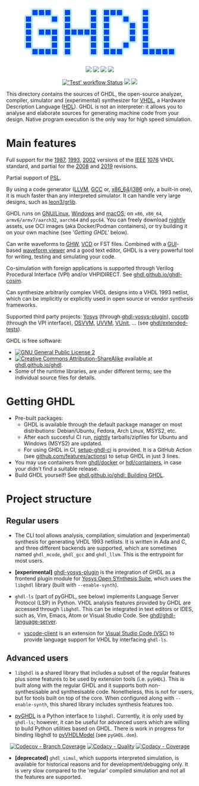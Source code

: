 <p align="center">
  <img src="./doc/_static/logo.png"/>
</p>

<p align="center">
  <a title="Documentation" href="https://ghdl.github.io/ghdl"><img src="https://img.shields.io/website.svg?label=ghdl.github.io%2Fghdl&longCache=true&style=flat-square&url=http%3A%2F%2Fghdl.github.io%2Fghdl%2Findex.html&logo=GitHub"></a><!--
  -->
  <a title="Join the chat at https://gitter.im/ghdl1/Lobby" href="https://gitter.im/ghdl1/Lobby?utm_source=badge&utm_medium=badge&utm_campaign=pr-badge&utm_content=badge"><img src="https://img.shields.io/badge/Chat-on%20gitter-4db797.svg?longCache=true&style=flat-square&logo=gitter&logoColor=e8ecef"></a><!--
  -->
  <a title="Docker Images" href="https://github.com/ghdl/docker"><img src="https://img.shields.io/docker/pulls/ghdl/ghdl.svg?logo=docker&logoColor=e8ecef&style=flat-square&label=Docker"></a><!--
  -->
  <a title="Releases" href="https://github.com/ghdl/ghdl/releases"><img src="https://img.shields.io/github/commits-since/ghdl/ghdl/latest.svg?longCache=true&style=flat-square&logo=GitHub"></a><!--
  -->
</p>
<p align="center">
  <a title="'Test' workflow Status" href="https://github.com/ghdl/ghdl/actions/workflows/Test.yml"><img alt="'Test' workflow Status" src="https://img.shields.io/github/actions/workflow/status/ghdl/ghdl/Test.yml?branch=master&longCache=true&style=flat-square&label=Test&logo=github%20actions&logoColor=fff"></a><!--
  -->
  <a title="AppVeyor" href="https://ci.appveyor.com/project/tgingold/ghdl-psgys/history"><img src="https://img.shields.io/appveyor/ci/tgingold/ghdl-psgys/master.svg?logo=appveyor&logoColor=e8ecef&style=flat-square&label=Test"></a><!--
  -->
  <a title="CII Best Practices" href="https://bestpractices.coreinfrastructure.org/en/projects/3157"><img src="https://img.shields.io/cii/percentage/3157??longCache=true&style=flat-square&label=CII&logo=Linux%20Foundation"></a><!--
  -->
</p>

This directory contains the sources of GHDL, the open-source analyzer, compiler, simulator and (experimental) synthesizer for [VHDL](https://en.wikipedia.org/wiki/VHDL), a Hardware Description Language ([HDL](https://en.wikipedia.org/wiki/Hardware_description_language)). GHDL is not an interpreter: it allows you to analyse and elaborate sources for generating machine code from your design. Native program execution is the only way for high speed simulation.

# Main features

Full support for the [1987](https://ieeexplore.ieee.org/document/26487/), [1993](https://ieeexplore.ieee.org/document/392561/), [2002](https://ieeexplore.ieee.org/document/1003477/) versions of the [IEEE](https://www.ieee.org) [1076](https://standards.ieee.org/ieee/1076/10800/) VHDL standard, and partial for the [2008](https://ieeexplore.ieee.org/document/4772740/) and [2019](https://ieeexplore.ieee.org/document/8938196/) revisions.

Partial support of [PSL](https://en.wikipedia.org/wiki/Property_Specification_Language).

By using a code generator ([LLVM](https://llvm.org/), [GCC](https://gcc.gnu.org/) or, [x86_64](https://en.wikipedia.org/wiki/X86-64)/[i386](https://en.wikipedia.org/wiki/Intel_80386) only, a built-in one), it is much faster than any interpreted simulator. It can handle very large designs, such as [leon3/grlib](https://www.gaisler.com/index.php/downloads/leongrlib).

GHDL runs on [GNU/Linux](https://en.wikipedia.org/wiki/Linux_distribution), [Windows](https://en.wikipedia.org/wiki/Microsoft_Windows) and [macOS](https://en.wikipedia.org/wiki/MacOS); on `x86`, `x86_64`, `armv6/armv7/aarch32`, `aarch64` and `ppc64`. You can freely download [nightly](https://github.com/ghdl/ghdl/releases) assets, use OCI images (aka Docker/Podman containers), or try building it on your own machine (see *'Getting GHDL'* below).

Can write waveforms to [GHW](https://ghdl.github.io/ghdl/using/Simulation.html?highlight=GHW#cmdoption-wave), [VCD](https://en.wikipedia.org/wiki/Value_change_dump) or FST files. Combined with a [GUI](https://en.wikipedia.org/wiki/Graphical_user_interface)-based [waveform viewer](https://en.wikipedia.org/wiki/Waveform_viewer) and a good text editor, GHDL is a very powerful tool for writing, testing and simulating your code.

Co-simulation with foreign applications is supported through Verilog Procedural Interface (VPI) and/or VHPIDIRECT. See [ghdl.github.io/ghdl-cosim](https://ghdl.github.io/ghdl-cosim).

Can synthesize arbitrarily complex VHDL designs into a VHDL 1993 netlist, which can be implicitly or
explicitly used in open source or vendor synthesis frameworks.

Supported third party projects: [Yosys](https://github.com/YosysHQ/yosys) (through [ghdl-yosys-plugin](https://github.com/ghdl/ghdl-yosys-plugin)), [cocotb](https://github.com/potentialventures/cocotb) (through the VPI interface), [OSVVM](https://osvvm.org), [UVVM](https://github.com/UVVM/UVVM), [VUnit](https://vunit.github.io), ... (see [ghdl/extended-tests](https://github.com/ghdl/extended-tests)).

GHDL is free software:

- [![GNU General Public License 2](https://img.shields.io/badge/code%20license-GPLv2-bd0000.svg?longCache=true&style=flat-square&label=license&logo=gnu)](https://github.com/ghdl/ghdl/blob/master/COPYING.md)
- [![Creative Commons Attribution-ShareAlike](https://img.shields.io/badge/doc%20license-Creative%20Commons%20Attribution--ShareAlike--4.0-bf7600.svg?longCache=true&style=flat-square&logo=Creative%20Commons)](https://github.com/ghdl/ghdl/blob/master/doc/COPYING_DOC.md) available at [ghdl.github.io/ghdl](https://ghdl.github.io/ghdl).
- Some of the runtime libraries, are under different terms; see the individual source files for details.

# Getting GHDL

- Pre-built packages:
  - GHDL is available through the default package manager on most distributions: Debian/Ubuntu, Fedora, Arch Linux, MSYS2, etc.
  - After each succesful CI run, [nightly](https://github.com/ghdl/ghdl/releases/tag/nightly) tarballs/zipfiles for Ubuntu and Windows (MSYS2) are updated.
  - For using GHDL in CI, [setup-ghdl-ci](https://github.com/ghdl/setup-ghdl-ci) is provided. It is a GitHub Action (see [github.com/features/actions](https://github.com/features/actions)) to setup GHDL in just 3 lines.
- You may use containers from [ghdl/docker](https://github.com/ghdl/docker) or [hdl/containers](https://github.com/hdl/containers), in case your didn't find a suitable release.
- Build GHDL yourself! See [ghdl.github.io/ghdl: Building GHDL](https:///ghdl.github.io/ghdl/development/building/index.html).

# Project structure

## Regular users

- The CLI tool allows analysis, compilation, simulation and (experimental) synthesis for generating VHDL 1993 netlists. It is written in Ada and C, and three different backends are supported, which are sometimes named `ghdl_mcode`, `ghdl_gcc` and `ghdl_llvm`. This is the entrypoint for most users.

- **[experimental]** [ghdl-yosys-plugin](https://github.com/ghdl/ghdl-yosys-plugin) is the integration of GHDL as a frontend plugin module for [Yosys Open SYnthesis Suite](https://yosyshq.net/yosys/), which uses the `libghdl` library (built with `--enable-synth`).

- `ghdl-ls` (part of pyGHDL, see below) implements Language Server Protocol (LSP) in Python. VHDL analysis features provided by GHDL are accessed through `libghdl`. This can be integrated in text editors or IDES, such as, Vim, Emacs, Atom or Visual Studio Code. See [ghdl/ghdl-language-server](https://github.com/ghdl/ghdl-language-server).
  - [vscode-client](https://github.com/ghdl/ghdl-language-server/tree/master/vscode-client) is an extension for [Visual Studio Code (VSC)](https://code.visualstudio.com/) to provide language support for VHDL by interfacing `ghdl-ls`.

## Advanced users

- `libghdl` is a shared library that includes a subset of the regular features plus some features to be used by extension tools (i.e. `pyGHDL`). This is built along with the regular GHDL and it supports both non-synthesisable and synthesisable code. Nonetheless, this is not for users, but for tools built on top of the core. When configured along with `--enable-synth`, this shared library includes synthesis features too.

- [pyGHDL](pyGHDL) is a Python interface to `libghdl`. Currently, it is only used by `ghdl-ls`; however, it can be useful for advanced users which are willing to build Python utilities based on GHDL. There is work in progress for binding libghdl to [pyVHDLModel](https://github.com/vhdl/pyVHDLModel) (see `pyGHDL.dom`).

<p align="center">
  <a title="Codecov - Branch Coverage" href="https://codecov.io/gh/ghdl/ghdl"><img alt="Codecov - Branch Coverage" src="https://img.shields.io/codecov/c/github/ghdl/ghdl?longCache=true&style=flat-square&logo=Codecov&logoColor=fff"></a><!--
  -->
  <a title="Codacy - Quality" href="https://app.codacy.com/gh/ghdl/ghdl/dashboard"><img alt="Codacy - Quality" src="https://img.shields.io/codacy/grade/dc4f2c76ba7e4f598389ab1f8d7d53e9?longCache=true&style=flat-square&logo=Codacy&logoColor=fff"></a><!--
  -->
  <a title="Codacy - Coverage" href="https://app.codacy.com/gh/ghdl/ghdl/dashboard"><img alt="Codacy - Coverage" src="https://img.shields.io/codacy/coverage/dc4f2c76ba7e4f598389ab1f8d7d53e9?longCache=true&style=flat-square&logo=Codacy&logoColor=fff"></a><!--
  -->
</p>

- **[deprecated]** `ghdl_simul`, which supports interpreted simulation, is available for historical reasons and for development/debugging only. It is very slow compared to the 'regular' compiled simulation and not all the features are supported.
